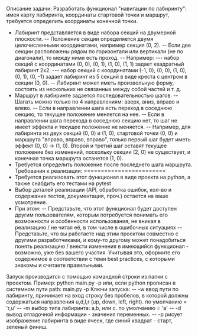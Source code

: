 Описание задачи:
Разработать функционал "навигации по лабиринту": имея карту лабиринта, координаты стартовой точки и маршрут, требуется 
определить координаты конечной точки.
- Лабиринт представляется в виде набора секций на двумерной плоскости.
-- Положение секции определяется двумя целочисленными координатами, например секция (0, 2).
-- Если две секции расположены рядом по горизонтали или вертикали (не по диагонали), то между ними есть проход.
-- Например:
--- набор секций с координатами (0, 0), (0, 1), (1, 0), (1, 1) задает квадратный лабиринт 2x2.
--- набор секций с координатами (-1, 0), (0, 0), (1, 0), (0, 1), (0, -1) задает лабиринт из 5 секций в виде креста
с центром в секции (0, 0).
-- Лабиринт может иметь произвольную форму, состоять из нескольких не связанных между собой частей и т. д.
- Маршрут в лабиринте задается последовательностью шагов.
-- Шагать можно только по 4 направлениям: вверх, вниз, вправо и влево.
-- Если в направлении шага есть переход в соседнюю секцию, то текущее положение меняется на нее.
-- Если в направлении шага перехода в соседнюю секцию нет, то шаг не имеет эффекта и текущее положение не меняется.
-- Например, для лабиринта из двух секций (0, 0) и (1, 0), стартовой точки (0, 0) и маршрута "вправо, вправо, вправо",
только первый шаг будет иметь эффект (0, 0) -> (1, 0). Второй и третий шаг оставят текущее положение без изменений,
поскольку секции (2, 0) не существует, и конечная точка маршрута останется (1, 0).
- Требуется определить положение после последнего шага маршрута.
Требования к реализации:
========================
- Требуется реализовать этот функционал в виде проекта на python, а также снабдить его тестами на pytest
- Выбор деталей реализации (API, обработка ошибок, кол-во и содержание тестов, документация, проч.) остается на ваше 
усмотрение.
- При этом:
-- Представьте, что этот функционал будет доступен другим пользователям, которым потребуется понимать его возможности и
особенности использования, не вникая в реализацию / не читая её, в том числе в ошибочных ситуациях
-- Представьте, что вы работаете над этим проектом совместно с другими разработчиками, и кому-то другому может понадобиться
понять реализацию / внести изменения в имеющийся функционал - возможно, уже без вашего участия. Учитывая это, оформите его
содержимое в соответствии с теми best practiсes, с которыми знакомы и считаете правильными.

Запуск производится с помощью командной строки из папки с проектом.
Пример:
python main.py -p
или, если python прописан в системном пути path:
main.py -p
Ключи запуска:
-- -w ввод пути по лабиринту, принимает на вход строку без пробелов, в которой должны содержаться направления u,d,l,r (up, down, left, right).
по умолчанию = 'r,u'
-- -m выбор типа лабиринта: a,b, или c.
по умолчанию = 'a'
-- -d вывод отладочной информации - значения переменных.
-- -p рисует изображение лабиринта в виде ячеек, где синий квадрат - старт, зеленый финиш.
